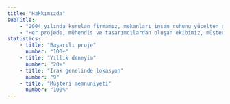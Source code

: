 ```yaml
---
title: "Hakkımızda"
subTitle:
    - "2004 yılında kurulan firmamız, mekanları insan ruhunu yücelten olağanüstü deneyimlere dönüştürüyor. Benzersiz yaklaşımımız, mühendislik hassasiyetini iç mekan tasarım sanatıyla kusursuz bir şekilde harmanlayarak, ilham veren ve yenilikçi ortamlar yaratıyor."
    - "Her projede, mühendis ve tasarımcılardan oluşan ekibimiz, müşterilerimizin hayallerini gerçeğe dönüştürmek için onlarla yakın işbirliği içinde çalışıyor. İşlevsellik, yenilik ve estetik güzelliği harmanlayan, sıradanlığın ötesine geçen ve kalıcı izler bırakan mekanlar tasarlıyoruz."
statistics:
    - title: "Başarılı proje"
      number: "100+"
    - title: "Yıllık deneyim"
      number: "20+"
    - title: "Irak genelinde lokasyon"
      number: "9"
    - title: "Müşteri memnuniyeti"
      number: "100%"
---
```


